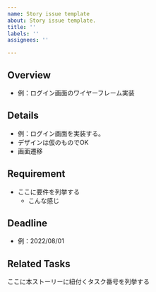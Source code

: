 ```yaml
---
name: Story issue template
about: Story issue template.
title: ''
labels: ''
assignees: ''

---
```


## Overview

- 例：ログイン画面のワイヤーフレーム実装

## Details

- 例：ログイン画面を実装する。
- デザインは仮のものでOK
- 画面遷移

## Requirement

- ここに要件を列挙する
  - こんな感じ

## Deadline

- 例：2022/08/01

## Related Tasks

ここに本ストーリーに紐付くタスク番号を列挙する
